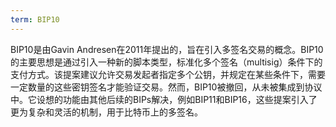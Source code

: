 ```yaml
---
term: BIP10
---
```


BIP10是由Gavin Andresen在2011年提出的，旨在引入多签名交易的概念。BIP10的主要思想是通过引入一种新的脚本类型，标准化多个签名（multisig）条件下的支付方式。该提案建议允许交易发起者指定多个公钥，并规定在某些条件下，需要一定数量的这些密钥签名才能验证交易。然而，BIP10被撤回，从未被集成到协议中。它设想的功能由其他后续的BIPs解决，例如BIP11和BIP16，这些提案引入了更为复杂和灵活的机制，用于比特币上的多签名。